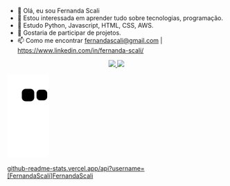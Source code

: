 - 👋 Olá, eu sou Fernanda Scali
- 👀 Estou interessada em aprender tudo sobre tecnologias, programação.
- 🌱 Estudo Python, Javascript, HTML, CSS, AWS.
- 💞️ Gostaria de participar de projetos.
- 📫 Como me encontrar fernandascali@gmail.com | https://www.linkedin.com/in/fernanda-scali/

<div align="center">
  <a href="https://github.com/FernandaScali">
  <img height="180em" src="https://github-readme-stats.vercel.app/api?username=FernandaScali&show_icons=true&theme=dracula&include_all_commits=true&count_private=true"/>
  <img height="180em" src="https://github-readme-stats.vercel.app/api/top-langs/?username=FernandaScali&layout=compact&langs_count=7&theme=dracula"/>
</div>


  ![Snake animation](https://github.com/FernandaScali/FernandaScali/blob/output/github-contribution-grid-snake.svg)
  
github-readme-stats.vercel.app/api?username=[FernandaScali]FernandaScali
  
